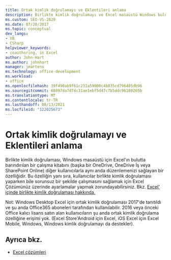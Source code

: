 ```yaml
---
title: Ortak kimlik doğrulamayı ve Eklentileri anlama
description: Birlikte kimlik doğrulamayı ve Excel masaüstü Windows bulutta barındırılan bir çalışma kitabını diğer kullanıcılarla aynı anda düzenlemenizi sağlayan bir özelliği olduğunu öğrenin.
ms.custom: SEO-VS-2020
ms.date: 07/20/2017
ms.topic: conceptual
dev_langs:
- VB
- CSharp
helpviewer_keywords:
- coauthoring, in Excel
author: John-Hart
ms.author: johnhart
manager: jmartens
ms.technology: office-development
ms.workload:
- office
ms.openlocfilehash: 39f490ab9f61c231a59000c4b035cd796405db96
ms.sourcegitcommit: 68897da7d74c31ae1ebf5d47c7b5ddc9b108265b
ms.translationtype: MT
ms.contentlocale: tr-TR
ms.lasthandoff: 08/13/2021
ms.locfileid: "122025673"
---
```

# <a name="understand-coauthoring-and-add-ins"></a>Ortak kimlik doğrulamayı ve Eklentileri anlama

Birlikte kimlik doğrulaması, Windows masaüstü için Excel'ın bulutta barındırılan bir çalışma kitabını (başka bir OneDrive, OneDrive İş veya SharePoint Online) diğer kullanıcılarla aynı anda düzenlemenizi sağlayan bir özelliğidir. Bu özelliğin yanı sıra, kullanıcılar birlikte kimlik doğrulaması yaparken bile sorunsuz bir şekilde çalışmasını sağlamak için Excel Çözümünüz üzerinde ayarlamalar yapmak zorundayabilirsiniz. Bkz. [Excel' içinde birlikte kimlik doğrulaması hakkında.](/office/vba/excel/concepts/about-coauthoring-in-excel)

Not: Windows Desktop Excel için ortak kimlik doğrulaması 2017'de tanıtıldı ve şu anda Office365 aboneleri tarafından kullanılabilir. 2016 veya önceki Office kalıcı lisans satın alan kullanıcıların şu anda ortak kimlik doğrulama özelliğine erişimi yok. (Excel Store'Android için Excel, iOS Excel için Excel Mobile, Windows, Windows kimlik doğrulamayı da destekler).

## <a name="see-also"></a>Ayrıca bkz.
- [Excel çözümleri](./excel-solutions.md)
